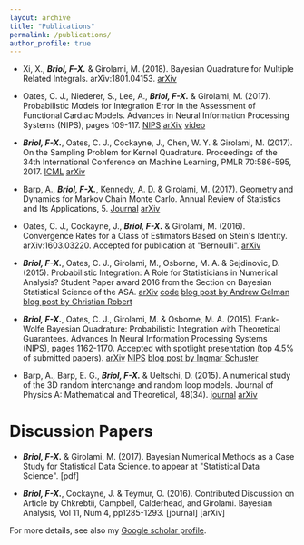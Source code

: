 ```yaml
---
layout: archive
title: "Publications"
permalink: /publications/
author_profile: true
---
```


* Xi, X., ***Briol, F-X.*** & Girolami, M. (2018). Bayesian Quadrature for Multiple Related Integrals. arXiv:1801.04153. 
[arXiv](https://arxiv.org/abs/1801.04153)

* Oates, C. J., Niederer, S., Lee, A., ***Briol, F-X.*** & Girolami, M. (2017). Probabilistic Models for Integration Error in the Assessment of Functional Cardiac Models. Advances in Neural Information Processing Systems (NIPS), pages 109-117. 
[NIPS](https://papers.nips.cc/paper/6616-probabilistic-models-for-integration-error-in-the-assessment-of-functional-cardiac-models) [arXiv](https://arxiv.org/abs/1606.06841) [video](https://www.youtube.com/watch?v=SrrO4OxydO0&feature=youtu.be)

* ***Briol, F-X.***, Oates, C. J., Cockayne, J., Chen, W. Y. & Girolami, M. (2017). On the Sampling Problem for Kernel Quadrature. Proceedings of the 34th International Conference on Machine Learning, PMLR 70:586-595, 2017. 
[ICML](http://proceedings.mlr.press/v70/briol17a.html) [arXiv](https://arxiv.org/abs/1706.03369) 
    
* Barp, A., ***Briol, F-X.***, Kennedy, A. D. & Girolami, M. (2017). Geometry and Dynamics for Markov Chain Monte Carlo. Annual Review of Statistics and Its Applications, 5.
[Journal](www.annualreviews.org/doi/abs/10.1146/annurev-statistics-031017-100141) [arXiv](https://arxiv.org/abs/1705.02891)

* Oates, C. J., Cockayne, J., ***Briol, F-X.*** & Girolami, M. (2016). Convergence Rates for a Class of Estimators Based on Stein's Identity. arXiv:1603.03220. Accepted for publication at "Bernoulli". [arXiv](https://arxiv.org/abs/1603.03220)
    
* ***Briol, F-X.***, Oates, C. J., Girolami, M., Osborne, M. A. & Sejdinovic, D. (2015). Probabilistic Integration: A Role for Statisticians in Numerical Analysis? Student Paper award 2016 from the Section on Bayesian Statistical Science of the ASA. [arXiv](https://arxiv.org/abs/1512.00933) [code](www.warwick.ac.uk/fxbriol/probabilistic_integration/code_pi_mar16.zip) [blog post by Andrew Gelman](http://andrewgelman.com/2015/12/07/28279/) [blog post by Christian Robert](https://xianblog.wordpress.com/2015/12/17/je-suis-revenu-de-montreal-nips-2015/)
    
* ***Briol, F-X.***, Oates, C. J., Girolami, M. & Osborne, M. A. (2015). Frank-Wolfe Bayesian Quadrature: Probabilistic Integration with Theoretical Guarantees. Advances In Neural Information Processing Systems (NIPS), pages 1162-1170. Accepted with spotlight presentation (top 4.5% of submitted papers).
[arXiv](https://arxiv.org/abs/1506.02681) [NIPS](https://papers.nips.cc/paper/5749-frank-wolfe-bayesian-quadrature-probabilistic-integration-with-theoretical-guarantees) [blog post by Ingmar Schuster](https://ingmarschuster.wordpress.com/2015/10/26/frank-wolfe-bayesian-quadrature/)
    
* Barp, A., Barp, E. G., ***Briol, F-X.*** & Ueltschi, D. (2015). A numerical study of the 3D random interchange and random loop models. Journal of Physics A: Mathematical and Theoretical, 48(34). [journal](http://iopscience.iop.org/article/10.1088/1751-8113/48/34/345002/meta) [arXiv](https://arxiv.org/abs/1505.00983) 

Discussion Papers
======

* ***Briol, F-X.*** & Girolami, M. (2017). Bayesian Numerical Methods as a Case Study for Statistical Data Science. to appear at "Statistical Data Science". [pdf]

* ***Briol, F-X.***, Cockayne, J. & Teymur, O. (2016). Contributed Discussion on Article by Chkrebtii, Campbell, Calderhead, and Girolami. Bayesian Analysis, Vol 11, Num 4, pp1285-1293. [journal] [arXiv]

For more details, see also my [Google scholar profile](https://scholar.google.co.uk/citations?user=yLBYtAwAAAAJ&hl=en).